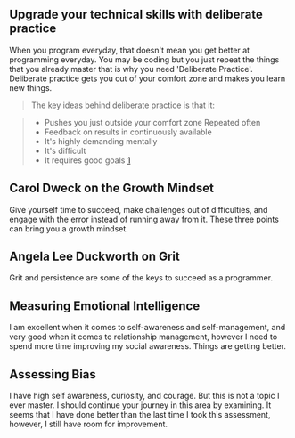 ## Upgrade your technical skills with deliberate practice

When you program everyday, that doesn't mean you get better at programming everyday. You may be coding but you just repeat the things that you already master that is why you need 'Deliberate Practice'. Deliberate practice gets you out of your comfort zone and makes you learn new things. 

> The key ideas behind deliberate practice is that it:

> * Pushes you just outside your comfort zone
Repeated often
> * Feedback on results in continuously available
> * It's highly demanding mentally
> * It's difficult
> * It requires good goals [1]



## Carol Dweck on the Growth Mindset

Give yourself time to succeed, make challenges out of difficulties, and engage with the error instead of running away from it. These three points can bring you a growth mindset.


##  Angela Lee Duckworth on Grit

Grit and persistence are some of the keys to succeed as a programmer.

## Measuring Emotional Intelligence

I am excellent when it comes to self-awareness and self-management, and very good when it comes to relationship management, however I need to spend more time improving my social awareness. Things are getting better.


## Assessing Bias

I have high self awareness, curiosity, and courage. But this is not a
topic I ever master. I should continue your journey in this area by examining. It seems that I have done better than the last time I took this assessment, however, I still have room for improvement.

[1]: https://web.archive.org/web/20160616225417/http://www.happybearsoftware.com/upgrade-your-technical-skills-with-deliberate-practice
